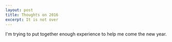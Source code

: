 ```yaml
--- 
layout: post 
title: Thoughts on 2016
excerpt: It is not over
---
```



I'm trying to put together enough experience to help me come the new year.